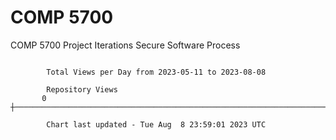 # COMP 5700
COMP 5700 Project Iterations
Secure Software Process

```

        Total Views per Day from 2023-05-11 to 2023-08-08

        Repository Views
       0 ┼─────────────────────────────────────────────────────────────────────────────────────────

        Chart last updated - Tue Aug  8 23:59:01 2023 UTC
        
```
